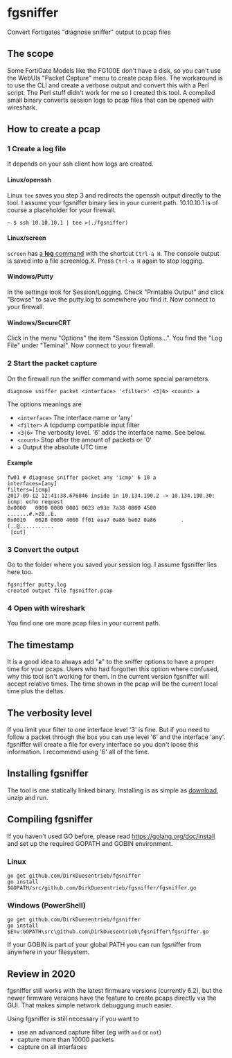 # fgsniffer
Convert Fortigates "diagnose sniffer" output to pcap files  

## The scope
Some FortiGate Models like the FG100E don't have a disk, so you can't use the WebUIs "Packet Capture" menu to create pcap files. The workaround is to use the CLI and create a verbose output and convert this with a Perl script. The Perl stuff didn't work for me so I created this tool. A compiled small binary converts session logs to pcap files that can be opened with wireshark.

## How to create a pcap
### 1 Create a log file
It depends on your ssh client how logs are created. 
#### Linux/openssh
Linux `tee` saves you step 3 and redirects the openssh output directly to the tool. I assume your fgsniffer binary lies in your current path. 10.10.10.1 is of course a placeholder for your firewall.
```
~ $ ssh 10.10.10.1 | tee >(./fgsniffer)
```
#### Linux/screen
`screen` has [a **log** command](https://www.gnu.org/software/screen/manual/html_node/Log.html) with the shortcut `Ctrl-a H`. The console output is saved into a file screenlog.X. Press `Ctrl-a H` again to stop logging.
#### Windows/Putty
In the settings look for Session/Logging. Check "Printable Output" and click "Browse" to save the putty.log to somewhere you find it.
Now connect to your firewall.
#### Windows/SecureCRT
Click in the menu "Options" the item "Session Options...". You find the "Log File" under "Teminal".
Now connect to your firewall.

### 2 Start the packet capture
On the firewall run the sniffer command with some special parameters. 
```
diagnose sniffer packet <interface> '<filter>' <3|6> <count> a
```
The options meanings are
- `<interface>` The interface name or 'any'
- `<filter>` A tcpdump compatible input filter 
- `<3|6>` The verbosity level. '6' adds the interface name. See below.
- `<count>` Stop after the amount of packets or '0'  
- `a` Output the absolute UTC time

#### Example
```
fw01 # diagnose sniffer packet any 'icmp' 6 10 a
interfaces=[any]
filters=[icmp]
2017-09-12 12:41:38.676846 inside in 10.134.190.2 -> 10.134.190.30: icmp: echo request
0x0000   0000 0000 0001 0023 e93e 7a38 0800 4500        .......#.>z8..E.
0x0010   0028 0000 4000 ff01 eaa7 0a86 be02 0a86        .(..@...........
 [cut]
```

### 3 Convert the output 
Go to the folder where you saved your session log. I assume fgsniffer lies here too.
```
fgsniffer putty.log
created output file fgsniffer.pcap
```

### 4 Open with wireshark
You find one ore more pcap files in your current path.

## The timestamp
It is a good idea to always add "a" to the sniffer options to have a proper time for your pcaps. Users who had forgotten this option where confused, why this tool isn't working for them. In the current version fgsniffer will accept relative times. The time shown in the pcap will be the current local time plus the deltas.  

## The verbosity level
If you limit your filter to one interface level '3' is fine. But if you need to follow a packet through the box you can use level '6' and the interface 'any'. fgsniffer will create a file for every interface so you don't loose this information. I recommend using '6' all of the time. 

## Installing fgsniffer
The tool is one statically linked binary. Installing is as simple as [download](https://github.com/DirkDuesentrieb/fgsniffer/releases), unzip and run.

## Compiling fgsniffer
If you haven't used GO before, please read https://golang.org/doc/install and set up the required GOPATH and GOBIN environment.
### Linux
```
go get github.com/DirkDuesentrieb/fgsniffer
go install $GOPATH/src/github.com/DirkDuesentrieb/fgsniffer/fgsniffer.go
```
### Windows (PowerShell)
```
go get github.com/DirkDuesentrieb/fgsniffer
go install $Env:GOPATH\src\github.com\DirkDuesentrieb\fgsniffer\fgsniffer.go
```
If your GOBIN is part of your global PATH you can run fgsniffer from anywhere in your filesystem.

## Review in 2020
fgsniffer still works with the latest firmware versions (currently 6.2), but the newer firmware versions have the feature to create pcaps directly via the GUI. That makes simple network debuggung much easier. 

Using fgsniffer is still necessary if you want to
- use an advanced capture filter (eg with `and` or `not`)
- capture more than 10000 packets
- capture on all interfaces
